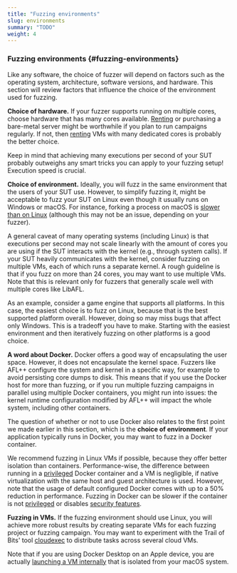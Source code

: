 ```yaml
---
title: "Fuzzing environments"
slug: environments
summary: "TODO"
weight: 4
---
```


### Fuzzing environments {#fuzzing-environments}

Like any software, the choice of fuzzer will depend on factors such as the operating system, architecture, software versions, and hardware. This section will review factors that influence the choice of the environment used for fuzzing.

**Choice of hardware.** If your fuzzer supports running on multiple cores, choose hardware that has many cores available. [Renting](https://www.hetzner.com/sb?country=us) or purchasing a bare-metal server might be worthwhile if you plan to run campaigns regularly. If not, then [renting](https://www.digitalocean.com/pricing/droplets#cpu-optimized) VMs with many dedicated cores is probably the better choice. 

Keep in mind that achieving many executions per second of your SUT probably outweighs any smart tricks you can apply to your fuzzing setup! Execution speed is crucial.

**Choice of environment.** Ideally, you will fuzz in the same environment that the users of your SUT use. However, to simplify fuzzing it, might be acceptable to fuzz your SUT on Linux even though it usually runs on Windows or macOS. For instance, forking a process on macOS is [slower than on Linux](https://github.com/AFLplusplus/AFLplusplus/blob/358cd1b062e58ce1d5c8efeef4789a5aca7ac5a9/GNUmakefile#L589) (although this may not be an issue, depending on your fuzzer).

A general caveat of many operating systems (including Linux) is that executions per second may not scale linearly with the amount of cores you are using if the SUT interacts with the kernel (e.g., through system calls). If your SUT heavily communicates with the kernel, consider fuzzing on multiple VMs, each of which runs a separate kernel. A rough guideline is that if you fuzz on more than 24 cores, you may want to use multiple VMs. Note that this is relevant only for fuzzers that generally scale well with multiple cores like LibAFL.

As an example, consider a game engine that supports all platforms. In this case, the easiest choice is to fuzz on Linux, because that is the best supported platform overall. However, doing so may miss bugs that affect only Windows. This is a tradeoff you have to make. Starting with the easiest environment and then iteratively fuzzing on other platforms is a good choice.

**A word about Docker.** Docker offers a good way of encapsulating the user space. However, it does not encapsulate the kernel space. Fuzzers like AFL++ configure the system and kernel in a specific way, for example to avoid persisting core dumps to disk. This means that if you use the Docker host for more than fuzzing, or if you run multiple fuzzing campaigns in parallel using multiple Docker containers, you might run into issues: the kernel runtime configuration modified by AFL++ will impact the whole system, including other containers.

The question of whether or not to use Docker also relates to the first point we made earlier in this section, which is the **choice of environment**. If your application typically runs in Docker, you may want to fuzz in a Docker container.

We recommend fuzzing in Linux VMs if possible, because they offer better isolation than containers. Performance-wise, the difference between running in a [privileged](https://docs.docker.com/engine/reference/commandline/run/#privileged) Docker container and a VM is negligible, if native virtualization with the same host and guest architecture is used. However, note that the usage of default configured Docker comes with up to a 50% reduction in performance. Fuzzing in Docker can be slower if the container is not [privileged](https://docs.docker.com/engine/reference/commandline/run/#privileged) or disables [security features](https://mamememo.blogspot.com/2020/05/cpu-intensive-rubypython-code-runs.html).

**Fuzzing in VMs.** If the fuzzing environment should use Linux, you will achieve more robust results by creating separate VMs for each fuzzing project or fuzzing campaign. You may want to experiment with the Trail of Bits' tool [cloudexec](https://github.com/crytic/cloudexec) to distribute tasks across several cloud VMs.

Note that if you are using Docker Desktop on an Apple device, you are actually [launching a VM internally](https://www.docker.com/blog/the-magic-behind-the-scenes-of-docker-desktop/) that is isolated from your macOS system.